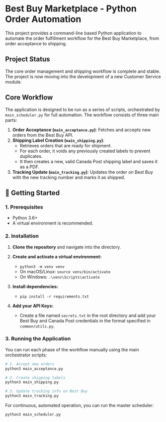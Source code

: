 # Best Buy Marketplace - Python Order Automation

This project provides a command-line based Python application to automate the order fulfillment workflow for the Best Buy Marketplace, from order acceptance to shipping.

## Project Status
The core order management and shipping workflow is complete and stable. The project is now moving into the development of a new Customer Service module.

## Core Workflow

The application is designed to be run as a series of scripts, orchestrated by `main_scheduler.py` for full automation. The workflow consists of three main parts:

1.  **Order Acceptance (`main_acceptance.py`)**: Fetches and accepts new orders from the Best Buy API.
2.  **Shipping Label Creation (`main_shipping.py`)**:
    *   Retrieves orders that are ready for shipment.
    *   For each order, it voids any previously created labels to prevent duplicates.
    *   It then creates a new, valid Canada Post shipping label and saves it as a PDF.
3.  **Tracking Update (`main_tracking.py`)**: Updates the order on Best Buy with the new tracking number and marks it as shipped.

## 🚀 Getting Started

### 1. Prerequisites

*   Python 3.6+
*   A virtual environment is recommended.

### 2. Installation

1.  **Clone the repository** and navigate into the directory.

2.  **Create and activate a virtual environment:**
    *   `python3 -m venv venv`
    *   On macOS/Linux: `source venv/bin/activate`
    *   On Windows: `.\venv\Scripts\activate`

3.  **Install dependencies:**
    *   `pip install -r requirements.txt`

4.  **Add your API Keys:**
    *   Create a file named `secrets.txt` in the root directory and add your Best Buy and Canada Post credentials in the format specified in `common/utils.py`.

### 3. Running the Application

You can run each phase of the workflow manually using the main orchestrator scripts:

```bash
# 1. Accept new orders
python3 main_acceptance.py

# 2. Create shipping labels
python3 main_shipping.py

# 3. Update tracking info on Best Buy
python3 main_tracking.py
```

For continuous, automated operation, you can run the master scheduler:
```bash
python3 main_scheduler.py
```
